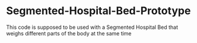 # Segmented-Hospital-Bed-Prototype
This code is supposed to be used with a Segmented Hospital Bed that weighs different parts of the body at the same time
